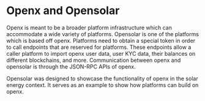 # Openx and Opensolar

Openx is meant to be a broader platform infrastructure which can accommodate a wide variety of platforms. Opensolar is one of the platforms which is based off openx. Platforms need to obtain a special token in order to call endpoints that are reserved for platforms. These endpoints allow a caller platform to import openx user data, user KYC data, their balances on different blockchains, and more. Communication between openx and opensolar is through the JSON-RPC APIs of openx.

Opensolar was designed to showcase the functionality of openx in the solar energy context. It serves as an example to show how platforms can build on openx.


